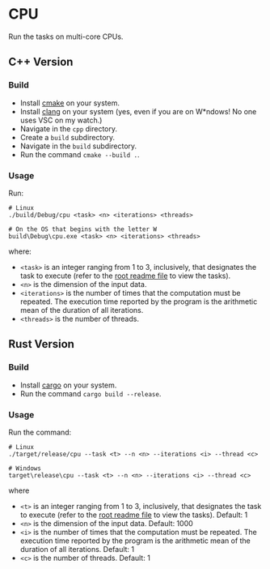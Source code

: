# CPU

Run the tasks on multi-core CPUs.


## C++ Version


### Build

- Install [cmake](https://cmake.org/) on your system.
- Install [clang](`https://clang.llvm.org/`) on your system (yes, even if you are on W*ndows! No
  one uses VSC on my watch.)
- Navigate in the `cpp` directory.
- Create a `build` subdirectory.
- Navigate in the `build` subdirectory.
- Run the command `cmake --build .`.


### Usage

Run:

```
# Linux
./build/Debug/cpu <task> <n> <iterations> <threads>

# On the OS that begins with the letter W
build\Debug\cpu.exe <task> <n> <iterations> <threads>
```

where:

- `<task>` is an integer ranging from 1 to 3, inclusively, that designates the task to execute
  (refer to the [root readme file](https://github.com/Vincent-Therrien/gpu-arena/tree/main) to view
  the tasks).
- `<n>` is the dimension of the input data.
- `<iterations>` is the number of times that the computation must be repeated. The execution time
  reported by the program is the arithmetic mean of the duration of all iterations.
- `<threads>` is the number of threads.


## Rust Version


### Build

- Install [cargo](https://doc.rust-lang.org/stable/cargo/) on your system.
- Run the command `cargo build --release`.


### Usage

Run the command:

```
# Linux
./target/release/cpu --task <t> --n <n> --iterations <i> --thread <c>

# Windows
target\release\cpu --task <t> --n <n> --iterations <i> --thread <c>
```

where

- `<t>` is an integer ranging from 1 to 3, inclusively, that designates the task to execute
  (refer to the [root readme file](https://github.com/Vincent-Therrien/gpu-arena/tree/main) to view
  the tasks). Default: 1
- `<n>` is the dimension of the input data. Default: 1000
- `<i>` is the number of times that the computation must be repeated. The execution time reported
  by the program is the arithmetic mean of the duration of all iterations. Default: 1
- `<c>` is the number of threads. Default: 1
